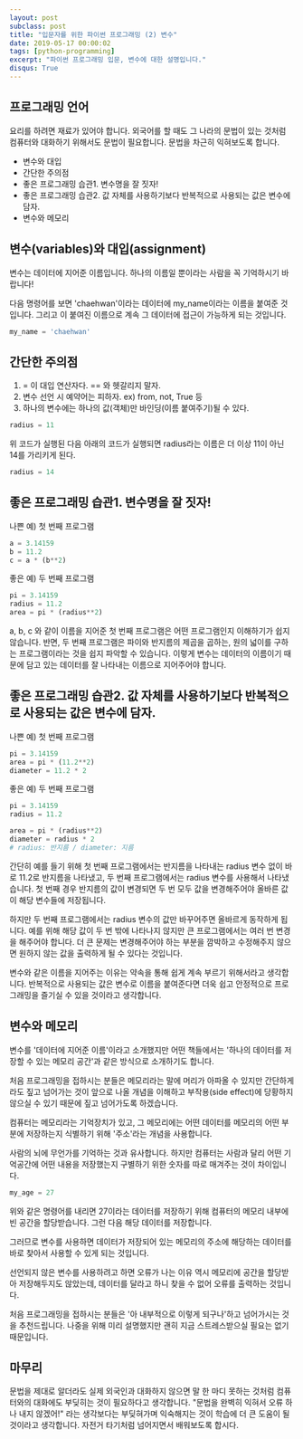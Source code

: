 ```yaml
---
layout: post
subclass: post
title: "입문자를 위한 파이썬 프로그래밍 (2) 변수"
date: 2019-05-17 00:00:02
tags: [python-programming]
excerpt: "파이썬 프로그래밍 입문, 변수에 대한 설명입니다."
disqus: True
---
```


## 프로그래밍 언어

요리를 하려면 재료가 있어야 합니다. 외국어를 할 때도 그 나라의 문법이 있는 것처럼 컴퓨터와 대화하기 위해서도 문법이 필요합니다. 문법을 차근히 익혀보도록 합니다.

- 변수와 대입
- 간단한 주의점
- 좋은 프로그래밍 습관1. 변수명을 잘 짓자!
- 좋은 프로그래밍 습관2. 값 자체를 사용하기보다 반복적으로 사용되는 값은 변수에 담자.
- 변수와 메모리

## 변수(variables)와 대입(assignment)

변수는 데이터에 지어준 이름입니다. 하나의 이름일 뿐이라는 사람을 꼭 기억하시기 바랍니다!

다음 명령어를 보면 'chaehwan'이라는 데이터에 my_name이라는 이름을 붙여준 것입니다. 그리고 이 붙여진 이름으로 계속 그 데이터에 접근이 가능하게 되는 것입니다.

```python
my_name = 'chaehwan'
```

## 간단한 주의점

1. = 이 대입 연산자다. == 와 헷갈리지 말자.
2. 변수 선언 시 예약어는 피하자. ex) from, not, True 등
3. 하나의 변수에는 하나의 값(객체)만 바인딩(이름 붙여주기)될 수 있다.

```python
radius = 11
```

위 코드가 실행된 다음 아래의 코드가 실행되면 radius라는 이름은 더 이상 11이 아닌 14를 가리키게 된다.

```python
radius = 14
```

## 좋은 프로그래밍 습관1. 변수명을 잘 짓자!

나쁜 예) 첫 번째 프로그램

```python
a = 3.14159
b = 11.2
c = a * (b**2)
```

좋은 예) 두 번째 프로그램

```python
pi = 3.14159
radius = 11.2
area = pi * (radius**2)
```

a, b, c 와 같이 이름을 지어준 첫 번째 프로그램은 어떤 프로그램인지 이해하기가 쉽지 않습니다. 반면, 두 번째 프로그램은 파이와 반지름의 제곱을 곱하는, 원의 넓이를 구하는 프로그램이라는 것을 쉽지 파악할 수 있습니다. 이렇게 변수는 데이터의 이름이기 때문에 담고 있는 데이터를 잘 나타내는 이름으로 지어주어야 합니다.

## 좋은 프로그래밍 습관2. 값 자체를 사용하기보다 반복적으로 사용되는 값은 변수에 담자.

나쁜 예) 첫 번째 프로그램

```python
pi = 3.14159
area = pi * (11.2**2)
diameter = 11.2 * 2
```

좋은 예) 두 번째 프로그램

```python
pi = 3.14159
radius = 11.2

area = pi * (radius**2)
diameter = radius * 2
# radius: 반지름 / diameter: 지름
```

간단히 예를 들기 위해 첫 번째 프로그램에서는 반지름을 나타내는 radius 변수 없이 바로 11.2로 반지름을 나타냈고, 두 번째 프로그램에서는 radius 변수를 사용해서 나타냈습니다. 첫 번째 경우 반지름의 값이 변경되면 두 번 모두 값을 변경해주어야 올바른 값이 해당 변수들에 저장됩니다.

하지만 두 번째 프로그램에서는 radius 변수의 값만 바꾸어주면 올바르게 동작하게 됩니다. 예를 위해 해당 값이 두 번 밖에 나타나지 않지만 큰 프로그램에서는 여러 번 변경을 해주어야 합니다. 더 큰 문제는 변경해주어야 하는 부분을 깜박하고 수정해주지 않으면 원하지 않는 값을 출력하게 될 수 있다는 것입니다.

변수와 같은 이름을 지어주는 이유는 약속을 통해 쉽게 계속 부르기 위해서라고 생각합니다. 반복적으로 사용되는 값은 변수로 이름을 붙여준다면 더욱 쉽고 안정적으로 프로그래밍을 즐기실 수 있을 것이라고 생각합니다.

## 변수와 메모리

변수를 '데이터에 지어준 이름'이라고 소개했지만 어떤 책들에서는 '하나의 데이터를 저장할 수 있는 메모리 공간'과 같은 방식으로 소개하기도 합니다.

처음 프로그래밍을 접하시는 분들은 메모리라는 말에 머리가 아파올 수 있지만 간단하게라도 짚고 넘어가는 것이 앞으로 나올 개념을 이해하고 부작용(side effect)에 당황하지 않으실 수 있기 때문에 짚고 넘어가도록 하겠습니다.

컴퓨터는 메모리라는 기억장치가 있고, 그 메모리에는 어떤 데이터를 메모리의 어떤 부분에 저장하는지 식별하기 위해 '주소'라는 개념을 사용합니다.

사람의 뇌에 무언가를 기억하는 것과 유사합니다. 하지만 컴퓨터는 사람과 달리 어떤 기억공간에 어떤 내용을 저장했는지 구별하기 위한 숫자를 따로 매겨주는 것이 차이입니다.

```python
my_age = 27
```

위와 같은 명령어를 내리면 27이라는 데이터를 저장하기 위해 컴퓨터의 메모리 내부에 빈 공간을 할당받습니다. 그런 다음 해당 데이터를 저장합니다.

그러므로 변수를 사용하면 데이터가 저장되어 있는 메모리의 주소에 해당하는 데이터를 바로 찾아서 사용할 수 있게 되는 것입니다.

선언되지 않은 변수를 사용하려고 하면 오류가 나는 이유 역시 메모리에 공간을 할당받아 저장해두지도 않았는데, 데이터를 달라고 하니 찾을 수 없어 오류를 출력하는 것입니다.

처음 프로그래밍을 접하시는 분들은 '아 내부적으로 이렇게 되구나'하고 넘어가시는 것을 추천드립니다. 나중을 위해 미리 설명했지만 괜히 지금 스트레스받으실 필요는 없기 때문입니다.

## 마무리

문법을 제대로 알더라도 실제 외국인과 대화하지 않으면 말 한 마디 못하는 것처럼 컴퓨터와의 대화에도 부딪히는 것이 필요하다고 생각합니다. "문법을 완벽히 익혀서 오류 하나 내지 않겠어!" 라는 생각보다는 부딪혀가며 익숙해지는 것이 학습에 더 큰 도움이 될 것이라고 생각합니다. 자전거 타기처럼 넘어지면서 배워보도록 합시다.
